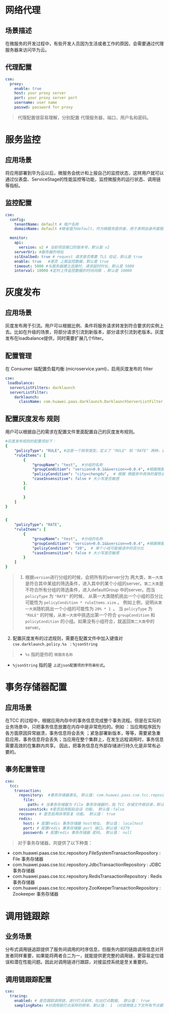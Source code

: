 # 网络代理

## 场景描述

在微服务的开发过程中，有些开发人员因为生活或者工作的原因，会需要通过代理服务器来访问华为云。

## 代理配置

```yaml
cse:
  proxy:
    enable: true
    host: your proxy server
    port: your proxy server port
    username: user name
    passwd: password for proxy
```

> 代理配置很容易理解，分别配置 代理服务器，端口，用户名和密码。

# 服务监控

## 应用场景

将应用部署到华为云以后，微服务会统计和上报自己的监控状态，这样用户就可以通过仪表盘、ServiceStage的性能监控等功能，监控微服务的运行状态、调用链等指标。

## 监控配置

```yaml
cse:
  config:
    tenantName: default # 租户名称
    domainName: default #缺省值为default。作为微服务提供者，用于表明自身所属租户信息。微服务在发现实例的时候，只能被相同租户下的消费者发现。

  monitor:
    api:
      version: v2 # 当前项目接口的版本号，默认是 v2
    serverUri: #服务器的地址
    sslEnalbed: true # request 请求是否需要 TLS 验证，默认是 true
    enable: true   #是否 上报监控数据，默认是 true
    timeout: 5000 #与服务器建立连接时，请求超时时长，默认是 5000
    interval: 10000 #定时上传监控数据的时间间隔 ，默认是 10000
```

# 灰度发布

## 应用场景

灰度发布用于引流。用户可以根据比例、条件将服务请求转发到符合要求的实例上去。比如在升级的场景，将部分请求引流到新版本，部分请求引流到老版本。灰度发布在loadbalance提供，同时需要扩展几个filter。

## 配置管理

在 Consumer 端配置负载均衡 (microservice.yaml)，启用灰度发布的 filter
```yaml
cse:
 loadbalance:
  serverListFilters: darklaunch
  serverListFilter:
    darklaunch:
      className: com.huawei.paas.darklaunch.DarklaunchServerListFilter
```
## 配置灰度发布 规则

用户可以根据自己的需求在配置文件里面配置自己的灰度发布规则。
```yaml
#灰度发布规则的配置项如下：
{
    "policyType": "RULE", #这是一个枚举类型，定义了 "RULE" 和 "RATE" 两种，这个配置项决定了 如何对 ruleItems 中的规则进行解析
    "ruleItems": [
        {
            "groupName": "test",  #分组的名称
            "groupCondition": "version>0.0.1&&version<=0.0.4", #根据微服务的 version进行筛选
            "policyCondition": "city=chengdu",  # 根据 微服务中具体的属性进行筛选
            "caseInsensitive": false # 大小写是否敏感
        }，
        {

        }
    ]
}


{
    "policyType": "RATE",
    "ruleItems": [
        {
            "groupName": "test",  #分组的名称
            "groupCondition": "version>0.0.1&&version<=0.0.4", #根据微服务的 version进行筛选
            "policyCondition": "20",  # 单个小组可能被选中的百分比
            "caseInsensitive": false # 大小写是否敏感
        }
    ]
}

```
> 1. 根据`version`进行分组的时候，会把所有的server分为 两大类，`第一大类`是符合其中某组的筛选条件，进入其中的某个小组的server。`第二大类`是不符合所有分组的筛选条件，进入defaultGroup 中的server。而当 `policyType` 为 `"RATE"` 的时候， 从第一大类随机挑出一个小组的百分比可能性为 `policyCondition * ruleItems.size` 。 例如上例，说明从`第一大类`随机挑出一个小组的可能性为 `20% * 1 `。 当 `policyType` 为 `"RULE"` 的时候，从`第一大类`中挑选出第一个符合 `groupCondition` 和 `policyCondition` 的小组。如果没有小组符合，就返回`第二大类`中的server。
2. 配置灰度发布的过滤规则，需要在配置文件中加入键值对`cse.darklaunch.policy.%s ：%jsonString`

>- `%s` 指的是你的 `微服务名称`
- `%jsonString` 指的是 `上述json配置项的字符串形式`。

# 事务存储器配置

## 应用场景

在TCC 的过程中，根据应用内存中的事务信息完成整个事务流程。但是在实际的业务场景中，只把事务信息放置在内存中是非常危险的。例如 ：当应用程序因为各方面原因异常崩溃，事务信息将会丢失 ；紧急部署新版本，等等，需要紧急重启应用，事务信息将会丢失；当应用在整个集群上，在发生远程调用时，事务信息需要高效的在集群内共享。 因此，把事务信息在外部存储进行持久化是非常有必要的。

## 事务配置管理
```yaml
cse:
  tcc:
    transaction:
      repository:  #事务存储器类名, 默认值: com.huawei.paas.cse.tcc.repository.FileSystemTransactionRepository
        file:
          path: # 当事务存储器为 File 事务存储器时，指 TCC 存储文件根目录，默认值：tcc
      sessionstick: #是否启用黏贴会话 功能。 默认值：false
      recover: # 是否启用异常恢复 功能。 默认值： true
      redis:
        host: # 配置redis 事务存储器 host地址。 默认值： localhost
        port: # 配置redis 事务存储器 port 端口。默认值：6379
        password: # 配置redis 事务存储器 密码。 默认值： null

```

> 对于事务存储器，共提供了以下种类：
- com.huawei.paas.cse.tcc.repository.FileSystemTransactionRepository :    File 事务存储器
- com.huawei.paas.cse.tcc.repository.JdbcTransactionRepository : JDBC 事务存储器
- com.huawei.paas.cse.tcc.repository.RedisTransactionRepository : Redis 事务存储器
- com.huawei.paas.cse.tcc.repository.ZooKeeperTransactionRepository : Zookeeper 事务存储器

# 调用链跟踪

## 业务场景

分布式调用链追踪提供了服务间调用的时序信息，但服务内部的链路调用信息对开发者同样重要，如果能将两者合二为一，就能提供更完整的调用链，更容易定位错误和潜在性能问题。因此对调用链进行跟踪，对接监控系统是至关重要的。

## 调用链跟踪配置

```yaml
cse:
  tracing:
    enabled: # 是否跟踪调用链，进行打点采样，吐出打点数据。 默认值： true
    samplingRate: #对调用链打点采样的频率。默认值： 1 （对调用链上下文所有节点都进行打点采样）

```
